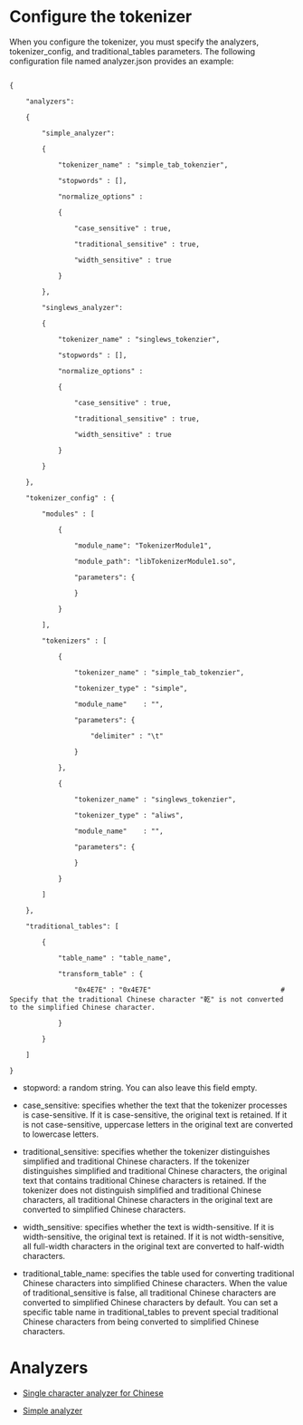# Configure the tokenizer

When you configure the tokenizer, you must specify the analyzers, tokenizer_config, and traditional_tables parameters. The following configuration file named analyzer.json provides an example:

```

{   

    "analyzers":

    {

        "simple_analyzer":

        {   

            "tokenizer_name" : "simple_tab_tokenzier",

            "stopwords" : [],

            "normalize_options" :

            {

                "case_sensitive" : true,

                "traditional_sensitive" : true,

                "width_sensitive" : true

            }

        },

        "singlews_analyzer":

        {

            "tokenizer_name" : "singlews_tokenzier",

            "stopwords" : [],

            "normalize_options" :

            {

                "case_sensitive" : true,

                "traditional_sensitive" : true,

                "width_sensitive" : true

            }

        }

    },

    "tokenizer_config" : {

        "modules" : [

            {

                "module_name": "TokenizerModule1",

                "module_path": "libTokenizerModule1.so",

                "parameters": {

                }

            }

        ],

        "tokenizers" : [

            {

                "tokenizer_name" : "simple_tab_tokenzier",

                "tokenizer_type" : "simple",

                "module_name"    : "",

                "parameters": {

                    "delimiter" : "\t"

                }

            },

            {

                "tokenizer_name" : "singlews_tokenzier",

                "tokenizer_type" : "aliws",

                "module_name"    : "",

                "parameters": {

                }

            }

        ]

    },

    "traditional_tables": [

        {

            "table_name" : "table_name",

            "transform_table" : {

                "0x4E7E" : "0x4E7E"                                # Specify that the traditional Chinese character "乾" is not converted to the simplified Chinese character.

            }

        }

    ]

}

```

- stopword: a random string. You can also leave this field empty.

- case_sensitive: specifies whether the text that the tokenizer processes is case-sensitive. If it is case-sensitive, the original text is retained. If it is not case-sensitive, uppercase letters in the original text are converted to lowercase letters.

- traditional_sensitive: specifies whether the tokenizer distinguishes simplified and traditional Chinese characters. If the tokenizer distinguishes simplified and traditional Chinese characters, the original text that contains traditional Chinese characters is retained. If the tokenizer does not distinguish simplified and traditional Chinese characters, all traditional Chinese characters in the original text are converted to simplified Chinese characters.

- width_sensitive: specifies whether the text is width-sensitive. If it is width-sensitive, the original text is retained. If it is not width-sensitive, all full-width characters in the original text are converted to half-width characters.

- traditional_table_name: specifies the table used for converting traditional Chinese characters into simplified Chinese characters. When the value of traditional_sensitive is false, all traditional Chinese characters are converted to simplified Chinese characters by default. You can set a specific table name in traditional_tables to prevent special traditional Chinese characters from being converted to simplified Chinese characters.



# Analyzers

- [Single character analyzer for Chinese](https://github.com/alibaba/havenask/wiki/Single-character-analyzer-for-Chinese-en)

- [Simple analyzer](https://github.com/alibaba/havenask/wiki/Simple-analyzer-en)